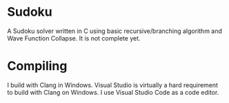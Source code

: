 # Sudoku
A Sudoku solver written in C using basic recursive/branching algorithm and Wave Function Collapse. It is not complete yet.

# Compiling
I build with Clang in Windows. Visual Studio is virtually a hard requirement to build with Clang on Windows.
I use Visual Studio Code as a code editor.
